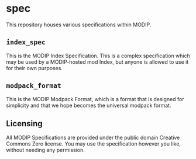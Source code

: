 # spec
This repository houses various specifications within MODIP.

## `index_spec`
This is the MODIP Index Specification. This is a complex specification which may be used by a MODIP-hosted mod Index, but anyone is allowed to use it for their own purposes.

## `modpack_format`
This is the MODIP Modpack Format, which is a format that is designed for simplicity and that we hope becomes the universal modpack format.

## Licensing
All MODIP Specifications are provided under the public domain Creative Commons Zero license. You may use the specification however you like, without needing any permission.